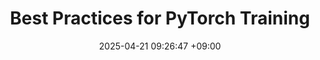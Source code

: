 ---
layout: post
title: Best Practices for PyTorch Training
date: 2025-04-21 09:26:47 +09:00
last_updated: 2025-04-21 22:35:37 +09:00
description: Clean, efficient PyTorch code conventions, libraries, structure, best practices.
tags: pytorch ML
categories: programming

citation : false
tabs: true

pretty_table: true

# toc:
#     sidebar: left
    
featured : true
thumbnail : assets/img/pytorch.svg
related_posts: false

---